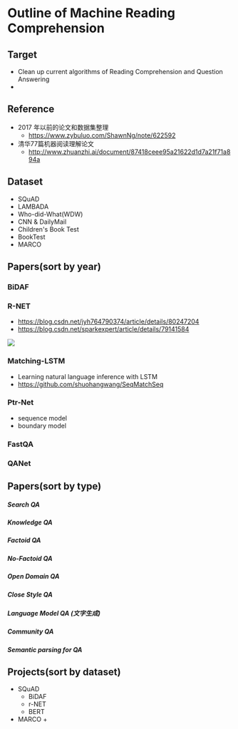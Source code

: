 # Outline of Machine Reading Comprehension

## Target
+ Clean up current algorithms of Reading Comprehension and Question Answering
+ 

## Reference
+ 2017 年以前的论文和数据集整理
    + https://www.zybuluo.com/ShawnNg/note/622592
+ 清华77篇机器阅读理解论文
    + http://www.zhuanzhi.ai/document/87418ceee95a21622d1d7a21f71a894a


## Dataset
+ SQuAD
+ LAMBADA
+ Who-did-What(WDW)
+ CNN & DailyMail
+ Children's Book Test
+ BookTest
+ MARCO

## Papers(sort by year)

### BiDAF
### R-NET
+ https://blog.csdn.net/jyh764790374/article/details/80247204
+ https://blog.csdn.net/sparkexpert/article/details/79141584

![](https://www.msra.cn/wp-content/uploads/news/blogs/2017/05/images/machine-text-comprehension-20170508-4.jpg)

### Matching-LSTM
+ Learning natural language inference with LSTM
+ https://github.com/shuohangwang/SeqMatchSeq
### Ptr-Net
+ sequence model
+ boundary model

### FastQA

### QANet


## Papers(sort by type)
##### Search QA

##### Knowledge QA

##### Factoid QA

##### No-Factoid QA

##### Open Domain QA

##### Close Style QA

##### Language Model QA (文字生成)

##### Community QA 

##### Semantic parsing for QA

## Projects(sort by dataset)
+ SQuAD
    + BiDAF
    + r-NET
    + BERT
+ MARCO
    + 

